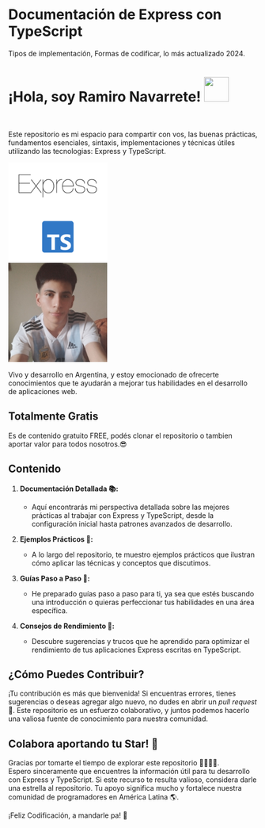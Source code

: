 # Documentación de Express con TypeScript
Tipos de implementación, Formas de codificar, lo más actualizado 2024.
<!DOCTYPE html>
<html lang="en">
<head>
  <meta charset="UTF-8">
  <meta name="viewport" content="width=device-width, initial-scale=1.0">
  <link rel="stylesheet" href="readme-style.css">
  <link rel="preconnect" href="https://fonts.googleapis.com">
<link rel="preconnect" href="https://fonts.gstatic.com" crossorigin>
<link href="https://fonts.googleapis.com/css2?family=Work+Sans&display=swap" rel="stylesheet">
</head>
<body>
<h1 classname="h1-readme">¡Hola, soy <b>Ramiro Navarrete</b>! <img src="https://media.giphy.com/media/2cwPS1zA560EMhufr7/giphy.gif" width="50" height="50"/></h1>
<div class="hero-readme">
   
   <br>
   <p>Este repositorio es mi espacio para compartir con vos, las buenas prácticas, fundamentos esenciales, sintaxis, implementaciones y técnicas útiles utilizando las tecnologias: Express y TypeScript.</p>
   <div classname="div__heroLogo__tecnologias__readme">
      <img src="./asset/logos-express&type-readme.png" width="200px" height="200px" alt="Foto de perfil" class="logos-tecnologias-readme">
   </div>
</div>

<div class="profile-container">
  <img src="./asset/ico.jpg" width="200px" height="200px" alt="Foto de perfil" class="profile-image">
  <p>Vivo y desarrollo en Argentina, y estoy emocionado de ofrecerte conocimientos que te ayudarán a mejorar tus habilidades en el desarrollo de aplicaciones web.</p>
</div>

</body>
</html>

## Totalmente Gratis
Es de contenido gratuito FREE, podés clonar el repositorio o tambien aportar valor para todos nosotros.😎

## Contenido

1. **Documentación Detallada 📚:**
   - Aquí encontrarás mi perspectiva detallada sobre las mejores prácticas al trabajar con Express y TypeScript, desde la configuración inicial hasta patrones avanzados de desarrollo.

2. **Ejemplos Prácticos 🎢:**
   - A lo largo del repositorio, te muestro ejemplos prácticos que ilustran cómo aplicar las técnicas y conceptos que discutimos.

3. **Guías Paso a Paso 🚦:**
   - He preparado guías paso a paso para ti, ya sea que estés buscando una introducción o quieras perfeccionar tus habilidades en una área específica.

4. **Consejos de Rendimiento 🚀:**
   - Descubre sugerencias y trucos que he aprendido para optimizar el rendimiento de tus aplicaciones Express escritas en TypeScript.

## ¿Cómo Puedes Contribuir? 

¡Tu contribución es más que bienvenida! Si encuentras errores, tienes sugerencias o deseas agregar algo nuevo, no dudes en abrir un *pull request* 🚨. Este repositorio es un esfuerzo colaborativo, y juntos podemos hacerlo una valiosa fuente de conocimiento para nuestra comunidad.

## Colabora aportando tu Star! 🌟

Gracias por tomarte el tiempo de explorar este repositorio 🤜🏻🤛🏻.<br>
Espero sinceramente que encuentres la información útil para tu desarrollo con Express y TypeScript. Si este recurso te resulta valioso, considera darle una estrella al repositorio. Tu apoyo significa mucho y fortalece nuestra comunidad de programadores en América Latina 🌎.

¡Feliz Codificación, a mandarle pa! 🚀
